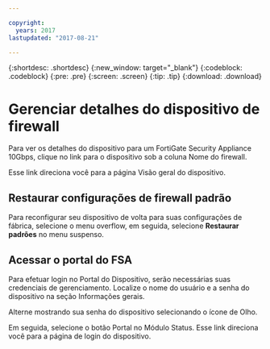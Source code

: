 ```yaml
---

copyright:
  years: 2017
lastupdated: "2017-08-21"

---
```


{:shortdesc: .shortdesc}
{:new_window: target="_blank"}
{:codeblock: .codeblock}
{:pre: .pre}
{:screen: .screen}
{:tip: .tip}
{:download: .download}

# Gerenciar detalhes do dispositivo de firewall

Para ver os detalhes do dispositivo para um FortiGate Security Appliance 10Gbps, clique no link para o dispositivo sob a coluna Nome do firewall. 

Esse link direciona você para a página Visão geral do dispositivo.

## Restaurar configurações de firewall padrão

Para reconfigurar seu dispositivo de volta para suas configurações de fábrica, selecione o menu overflow, em seguida, selecione **Restaurar padrões** no menu suspenso.

## Acessar o portal do FSA

Para efetuar login no Portal do Dispositivo, serão necessárias suas credenciais de gerenciamento. Localize o nome do usuário e a senha do dispositivo na seção Informações gerais. 

Alterne mostrando sua senha do dispositivo selecionando o ícone de Olho.

Em seguida, selecione o botão Portal no Módulo Status. Esse link direciona você para a página de login do dispositivo.
